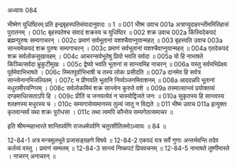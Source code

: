 अध्यायः 084

भीष्मेण युधिष्ठिरम् प्रति इन्द्रबृहस्पतिसंवादानुवादः ॥ 1 ॥
001	भीष्म उवाच 
001a	अत्राप्युदाहरन्तीममितिहासं पुरातनम् ।
001c	बृहस्पतेश्च संवादं शक्रस्य च युधिष्ठिर ॥
002	शक्र उवाच 
002a	किंस्विदेकपदं ब्रह्मन्पुरुषः सम्यगाचरन् ।
002c	प्रमाणं सर्वभूतानां यशश्चैवाप्नुयान्महत् ॥
003	बृहस्पति उवाच 
003a	सान्त्वमेकपदं शक्र पुरुषः सम्यगाचरन् ।
003c	प्रमाणं सर्वभूतानां यशश्चैवाप्नुयान्महत् ॥
004a	एतदेकपदं शक्र सर्वलोकसुखावहम् ।
004c	आचरन्सर्वभूतेषु प्रियो भवति सर्वदा ॥
005a	यो हि नाभाषते किञ्चित्सर्वदा भ्रुकुटीमुखः ।
005c	द्वेष्यो भवति भूतानां स सान्त्वमिह नाचरन् ॥
006a	यस्तु सर्वमभिप्रेक्ष्य पूर्वमेवाभिभाषते ।
006c	स्मितपूर्वाभिभाषी च तस्य लोकः प्रसीदति ॥
007a	दानमेव हि सर्वत्र सान्त्वेनानभिजल्पितम् ।
007c	न प्रीणयति भूतानि निर्व्यञ्जनमिवाशनम् ॥
008a	आददन्नपि भूतानां मधुरामीरयन्गिरम् ।
008c	सर्वलोकमिमं शक्र सान्त्वेन कुरुते वशे ॥
009a	तस्मात्सान्त्वं प्रयोक्तव्यं दण्डमाधित्सताऽपि हि ।
009c	प्रीतिं च जनयत्येवं न चास्योद्विजते जनः ॥
010a	सुकृतस्य हि सान्त्वस्य श्लक्ष्णस्य मधुरस्य च ।
010c	सम्यगासेव्यमानस्य तुल्यं जातु न विद्यते ॥
011	भीष्म उवाच 
011a	इत्युक्तः कृतवान्सर्वं यथा शक्रः पुरोधसा ।
011c	तथा त्वमपि कौन्तेय सम्यगेतत्समाचर ॥ 

इति श्रीमन्महाभारते शान्तिपर्वणि राजधर्मपर्वणि चतुरशीतितमोऽध्यायः ॥ 84 ॥

12-84-1 अत्र मन्त्रमूलभूते प्रजासङ्ग्रहणे विषये ॥ 12-84-2 एकपदं यत्र सर्वे गुणाः अन्तर्भवन्ति तदेव कर्तव्यं वस्तु । प्रमाणं सम्मतम् ॥ 12-84-3 सान्त्वं निष्कपटं प्रियवचनम् ॥ 12-84-5 नाभाषते तूष्णीमास्ते । नाचरन् अनाचरन् ॥
